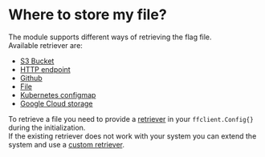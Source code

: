 # Where to store my file?
The module supports different ways of retrieving the flag file.  
Available retriever are:

- [S3 Bucket](./s3.md)
- [HTTP endpoint](./http.md)
- [Github](./github.md)
- [File](./file.md)
- [Kubernetes configmap](./kubernetes_configmaps.md)
- [Google Cloud storage](./google_cloud_storage.md)

To retrieve a file you need to provide a [retriever](https://pkg.go.dev/github.com/thomaspoignant/go-feature-flag/retriever/#Retriever) in your `ffclient.Config{}` during the initialization.  
If the existing retriever does not work with your system you can extend the system and use a [custom retriever](custom.md).
